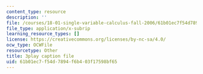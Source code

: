 ```yaml
---
content_type: resource
description: ''
file: /courses/18-01-single-variable-calculus-fall-2006/61b01ec7f54d7894f6b403f17598bf65_ryLdyDrBfvI.srt
file_type: application/x-subrip
learning_resource_types: []
license: https://creativecommons.org/licenses/by-nc-sa/4.0/
ocw_type: OCWFile
resourcetype: Other
title: 3play caption file
uid: 61b01ec7-f54d-7894-f6b4-03f17598bf65
---
```

